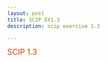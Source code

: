 ```yaml
---
layout: post
title: SCIP EX1.3
description: scip exercise 1.3

---
```



<font size=4 color=#C63D0F>
SCIP 1.3
</font>